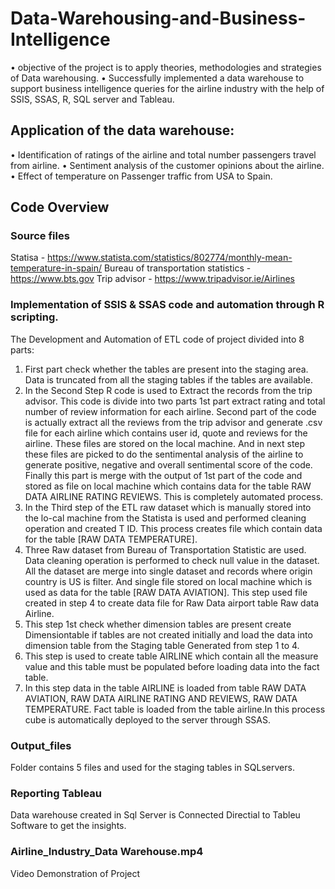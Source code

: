 # Data-Warehousing-and-Business-Intelligence

• objective of the project is to apply theories, methodologies and strategies of Data warehousing.
• Successfully implemented a data warehouse to support business intelligence queries for the airline
  industry with the help of SSIS, SSAS, R, SQL server and Tableau.

## Application of the data warehouse:

• Identification of ratings of the airline and total number passengers travel from airline.
• Sentiment analysis of the customer opinions about the airline.
• Effect of temperature on Passenger traffic from USA to Spain.

## Code Overview 

### Source files 
   Statisa - https://www.statista.com/statistics/802774/monthly-mean-temperature-in-spain/
   Bureau of transportation statistics  - https://www.bts.gov
   Trip advisor - https://www.tripadvisor.ie/Airlines

### Implementation of SSIS & SSAS code and automation through R scripting.

The Development and Automation of ETL code of project divided into 8 parts:

1. First part check whether the tables are present into the staging area. Data is truncated from all the staging tables if the              tables are available.
2. In the Second Step R code is used to Extract the records from the trip advisor. This code is divide into two parts 1st part              extract rating and total number of review information for each airline. Second part of the code is actually extract all the              reviews from the trip advisor and generate .csv file for each airline which contains user id, quote and reviews for the airline.        These files are stored on the local machine. And in next step these files are picked to do the sentimental analysis of the              airline to generate positive, negative and overall sentimental score of the code. Finally this part is merge with the output of          1st part of the code and stored as file on local machine which contains data for the table RAW DATA AIRLINE RATING REVIEWS. This        is completely automated process.
 3. In the Third step of the ETL raw dataset which is manually stored into the lo-cal machine from the Statista is used and performed        cleaning operation and created T ID. This process creates file which contain data for the table [RAW DATA TEMPERATURE].
 4. Three Raw dataset from Bureau of Transportation Statistic are used. Data cleaning operation is performed to check null value in          the dataset. All the dataset are merge into single dataset and records where origin country is US is filter. And single file            stored on local machine which is used as data for the table [RAW DATA AVIATION]. This step used file created in step 4 to create        data file for Raw Data airport table Raw data Airline.
 5. This step 1st check whether dimension tables are present create Dimensiontable if tables are not created initially and load the          data into dimension table from the Staging table Generated from step 1 to 4.
 6. This step is used to create table AIRLINE which contain all the measure value and this table must be populated before loading            data into the fact table.
 7. In this step data in the table AIRLINE is loaded from table RAW DATA AVIATION, RAW DATA AIRLINE RATING AND REVIEWS, RAW DATA            TEMPERATURE. Fact table is loaded from the table airline.In this process cube is automatically deployed to the server through            SSAS.
   
 ### Output_files 
  Folder contains 5 files and used for the staging tables in SQLservers.
     
 ### Reporting Tableau 
  Data warehouse created in Sql Server is Connected Directial to Tableu Software to get the insights.
 ###  Airline_Industry_Data Warehouse.mp4 
  Video Demonstration of Project 
     
